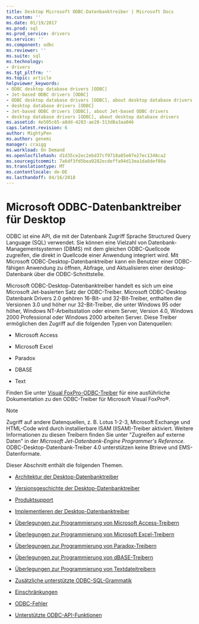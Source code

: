 ```yaml
---
title: Desktop Microsoft ODBC-Datenbanktreiber | Microsoft Docs
ms.custom: ''
ms.date: 01/19/2017
ms.prod: sql
ms.prod_service: drivers
ms.service: ''
ms.component: odbc
ms.reviewer: ''
ms.suite: sql
ms.technology:
- drivers
ms.tgt_pltfrm: ''
ms.topic: article
helpviewer_keywords:
- ODBC desktop database drivers [ODBC]
- Jet-based ODBC drivers [ODBC]
- ODBC desktop database drivers [ODBC], about desktop database drivers
- desktop database drivers [ODBC]
- Jet-based ODBC drivers [ODBC], about Jet-based ODBC drivers
- desktop database drivers [ODBC], about desktop database drivers
ms.assetid: 4e505c65-a8dd-4283-ae28-313d8a3aa046
caps.latest.revision: 6
author: MightyPen
ms.author: genemi
manager: craigg
ms.workload: On Demand
ms.openlocfilehash: d1d35ce2ec2ebd37cf9718a85e07e27ec1348ca2
ms.sourcegitcommit: 7a6df3fd5bea9282ecdeffa94d13ea1da6def80a
ms.translationtype: MT
ms.contentlocale: de-DE
ms.lasthandoff: 04/16/2018
---
```

# <a name="microsoft-odbc-desktop-database-drivers"></a>Microsoft ODBC-Datenbanktreiber für Desktop
ODBC ist eine API, die mit der Datenbank Zugriff Sprache Structured Query Language (SQL) verwendet. Sie können eine Vielzahl von Datenbank-Managementsystemen (DBMS) mit dem gleichen ODBC-Quellcode zugreifen, die direkt in Quellcode einer Anwendung integriert wird. Mit Microsoft ODBC-Desktop-Datenbanktreiber kann ein Benutzer einer ODBC-fähigen Anwendung zu öffnen, Abfrage, und Aktualisieren einer desktop-Datenbank über die ODBC-Schnittstelle.  
  
 Microsoft ODBC-Desktop-Datenbanktreiber handelt es sich um eine Microsoft Jet-basierten Satz der ODBC-Treiber. Microsoft ODBC-Desktop Datenbank Drivers 2.0 gehören 16-Bit- und 32-Bit-Treiber, enthalten die Versionen 3.0 und höher nur 32-Bit-Treiber, die unter Windows 95 oder höher, Windows NT-Arbeitsstation oder einem Server, Version 4.0, Windows 2000 Professional oder Windows 2000 arbeiten Server. Diese Treiber ermöglichen den Zugriff auf die folgenden Typen von Datenquellen:  
  
-   Microsoft Access  
  
-   Microsoft Excel  
  
-   Paradox  
  
-   DBASE  
  
-   Text  
  
 Finden Sie unter [Visual FoxPro-ODBC-Treiber](../../odbc/microsoft/visual-foxpro-odbc-driver.md) für eine ausführliche Dokumentation zu den ODBC-Treiber für Microsoft Visual FoxPro®.  
  
> [!NOTE]  
>  Zugriff auf andere Datenquellen, z. B. Lotus 1-2-3, Microsoft Exchange und HTML-Code wird durch installierbare ISAM (IISAM)-Treiber aktiviert. Weitere Informationen zu diesen Treibern finden Sie unter "Zugreifen auf externe Daten" in der *Microsoft Jet-Datenbank-Engine Programmer's Reference*. ODBC-Desktop-Datenbank-Treiber 4.0 unterstützen keine Btrieve und EMS-Datenformate.  
  
 Dieser Abschnitt enthält die folgenden Themen.  
  
-   [Architektur der Desktop-Datenbanktreiber](../../odbc/microsoft/desktop-database-drivers-architecture.md)  
  
-   [Versionsgeschichte der Desktop-Datenbanktreiber](../../odbc/microsoft/history-of-the-desktop-database-drivers.md)  
  
-   [Produktsupport](../../odbc/microsoft/product-support.md)  
  
-   [Implementieren der Desktop-Datenbanktreiber](../../odbc/microsoft/implementing-desktop-database-drivers.md)  
  
-   [Überlegungen zur Programmierung von Microsoft Access-Treibern](../../odbc/microsoft/microsoft-access-driver-programming-considerations.md)  
  
-   [Überlegungen zur Programmierung von Microsoft Excel-Treibern](../../odbc/microsoft/microsoft-excel-driver-programming-considerations.md)  
  
-   [Überlegungen zur Programmierung von Paradox-Treibern](../../odbc/microsoft/paradox-driver-programming-considerations.md)  
  
-   [Überlegungen zur Programmierung von dBASE-Treibern](../../odbc/microsoft/dbase-driver-programming-considerations.md)  
  
-   [Überlegungen zur Programmierung von Textdateitreibern](../../odbc/microsoft/text-file-driver-programming-considerations.md)  
  
-   [Zusätzliche unterstützte ODBC-SQL-Grammatik](../../odbc/microsoft/additional-supported-odbc-sql-grammar.md)  
  
-   [Einschränkungen](../../odbc/microsoft/limitations.md)  
  
-   [ODBC-Fehler](../../odbc/microsoft/odbc-errors.md)  
  
-   [Unterstützte ODBC-API-Funktionen](../../odbc/microsoft/supported-odbc-api-functions.md)
